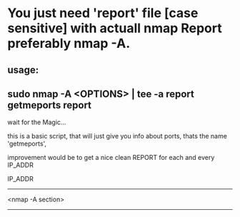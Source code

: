 # You just need 'report' file [case sensitive] with actuall nmap Report preferably nmap -A.

usage:
-------------------
sudo nmap -A \<OPTIONS\>   | tee -a report  
getmeports report
-------------------
wait for the Magic...

this is a basic script, that will just give you info about ports, thats the name 'getmeports', 

improvement would be to get a nice clean REPORT for each and every IP_ADDR

IP_ADDR

<ports section>

--------------------------

<nmap -A section>

__________________________
